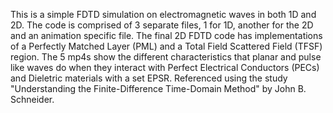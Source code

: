 This is a simple FDTD simulation on electromagnetic waves in both 1D and 2D. The code is comprised of 3 separate files, 1 for 1D, another for the 2D and an animation specific file. The final 2D FDTD code has implementations of a Perfectly Matched Layer (PML) and a Total Field Scattered Field (TFSF) region. The 5 mp4s show the different characteristics that planar and pulse like waves do when they interact with Perfect Electrical Conductors (PECs) and Dieletric materials with a set EPSR. Referenced using the study "Understanding the Finite-Difference Time-Domain Method" by John B. Schneider. 
